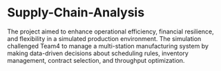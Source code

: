 # Supply-Chain-Analysis
The project aimed to enhance operational efficiency, financial resilience, and flexibility in a simulated production environment. The simulation challenged Team4 to manage a multi-station manufacturing system by making data-driven decisions about scheduling rules, inventory management, contract selection, and throughput optimization.
